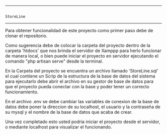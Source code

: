 **********************************************************************************************************************************************************************
                                                                           StoreLine
**********************************************************************************************************************************************************************

Para obtener funcionalidad de este proyecto como primer paso debe de clonar el repositorio.

Como sugerencia debe de colocar la carpeta del proyecto dentro de la carpeta 'htdocs' que nos brinda el servidor de Xamppp para herlo funcionar de manera local, o 
bien puede iniciar el proyecto en servidor ejecutando el comando "php artisan serve" desde la terminal.

En la Carpeta del proyecto se encuentra un archivo llamado 'StoreLine.sql' el cual contiene un Scrip de la estructura de la base de datos del sistema
para ejecutarlo debe abrir el archivo en su gestor de base de datos para que el proyecto pueda conectar con la base y poder tener un correcto funcionamiento.

En el archivo .env se debe cambiar las variables de conexion de la base de datos debe poner la direccion de su localhost, el usuario y la contraseña de su mysql y el nombre de la base de datos que acaba de crear. 

Una vez completado esto usted podria iniciar el proyecto desde el servidor, o mediante localhost para visualizar el funcionando. 

